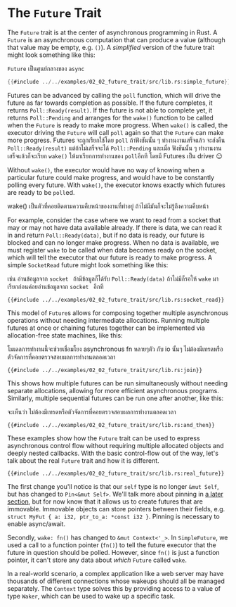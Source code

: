 # The `Future` Trait

The `Future` trait is at the center of asynchronous programming in Rust.
A `Future` is an asynchronous computation that can produce a value
(although that value may be empty, e.g. `()`). A *simplified* version of
the future trait might look something like this:

`Future` เป็นศูนย์กลางของ `async`

```rust
{{#include ../../examples/02_02_future_trait/src/lib.rs:simple_future}}
```

Futures can be advanced by calling the `poll` function, which will drive the
future as far towards completion as possible. If the future completes, it
returns `Poll::Ready(result)`. If the future is not able to complete yet, it
returns `Poll::Pending` and arranges for the `wake()` function to be called
when the `Future` is ready to make more progress. When `wake()` is called, the
executor driving the `Future` will call `poll` again so that the `Future` can
make more progress. 
Futures จะถูกเรียกใช้โดย `poll` ถ้าฟังชันนั้น ๆ ทำงานงานเสร็จแล้ว จะส่งคืน `Poll::Ready(result)` แต่ถ้าไม่เสร็จจะได้  `Poll::Pending` และเมื่อ ฟังชันนั้น ๆ ทำงานงานเสร็จแล้วก็จะเรียก  `wake()` ให้มาเรียกการทำงานของ `poll`อีกที โดยมี Futures เป็น driver 😑


Without `wake()`, the executor would have no way of knowing when a particular
future could make progress, and would have to be constantly polling every
future. With `wake()`, the executor knows exactly which futures are ready to
be `poll`ed.

wake() เป็นตัวที่คอยติดตามความคืบหน้าของงานที่ทำอยู่ ถ้าไม่มีมันก็จะไม่รู้ถึงความคืบหน้า


For example, consider the case where we want to read from a socket that may
or may not have data available already. If there is data, we can read it
in and return `Poll::Ready(data)`, but if no data is ready, our future is
blocked and can no longer make progress. When no data is available, we
must register `wake` to be called when data becomes ready on the socket,
which will tell the executor that our future is ready to make progress.
A simple `SocketRead` future might look something like this:

เช่น อ่านข้อมูลจาก `socket ` ถ้ามีข้อมูลก็ได้รับ `Poll::Ready(data)` ถ้าไม่มีก็รอให้  `wake` มาเรียกก่อนค่อยอ่านข้อมูลจาก `socket ` อีกที
```rust,ignore
{{#include ../../examples/02_02_future_trait/src/lib.rs:socket_read}}
```

This model of `Future`s allows for composing together multiple asynchronous
operations without needing intermediate allocations. Running multiple futures
at once or chaining futures together can be implemented via allocation-free
state machines, like this:

โมเดลการทำงานนี้จะช่วยเชื่อมโยง asynchronous fn หลายๆตัว กับ io นั้นๆ ไม่ต้องมีเทรดหรือตัวจัดการที่คอยตรวจสอบผลการทำงานตลอดเวลา

```rust,ignore
{{#include ../../examples/02_02_future_trait/src/lib.rs:join}}
```

This shows how multiple futures can be run simultaneously without needing
separate allocations, allowing for more efficient asynchronous programs.
Similarly, multiple sequential futures can be run one after another, like this:

จะเห็นว่า ไม่ต้องมีเทรดหรือตัวจัดการที่คอยตรวจสอบผลการทำงานตลอดเวลา

```rust,ignore
{{#include ../../examples/02_02_future_trait/src/lib.rs:and_then}}
```

These examples show how the `Future` trait can be used to express asynchronous
control flow without requiring multiple allocated objects and deeply nested
callbacks. With the basic control-flow out of the way, let's talk about the
real `Future` trait and how it is different.


```rust,ignore
{{#include ../../examples/02_02_future_trait/src/lib.rs:real_future}}
```

The first change you'll notice is that our `self` type is no longer `&mut Self`,
but has changed to `Pin<&mut Self>`. We'll talk more about pinning in [a later
section][pinning], but for now know that it allows us to create futures that
are immovable. Immovable objects can store pointers between their fields,
e.g. `struct MyFut { a: i32, ptr_to_a: *const i32 }`. Pinning is necessary
to enable async/await.

Secondly, `wake: fn()` has changed to `&mut Context<'_>`. In `SimpleFuture`,
we used a call to a function pointer (`fn()`) to tell the future executor that
the future in question should be polled. However, since `fn()` is just a
function pointer, it can't store any data about *which* `Future` called `wake`.

In a real-world scenario, a complex application like a web server may have
thousands of different connections whose wakeups should all be
managed separately. The `Context` type solves this by providing access to
a value of type `Waker`, which can be used to wake up a specific task.

[pinning]: ../04_pinning/01_chapter.md
